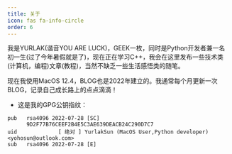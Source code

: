 ```yaml
---
title: 关于
icon: fas fa-info-circle
order: 6
---
```


我是YURLAK(谐音YOU ARE LUCK)，GEEK一枚，同时是Python开发者兼一名初一生(过了今年暑假就是了)，现在正在学习C++，我会在这里发布一些技术类(计算机，编程)文章(教程)，当然不缺乏一些生活感悟类的随笔。


现在我使用MacOS 12.4，BLOG也是2022年建立的。我通常每个月更新一次BLOG，记录自己成长路上的点点滴滴！

- 这是我的GPG公钥指纹：
```
pub   rsa4096 2022-07-28 [SC]
      9D2F77B76CEEF2B4E5C3AE639DEACB24C290D7C7
uid             [ 绝对 ] YurlakSun (MacOS User,Python developer) <yohosun@outlook.com>
sub   rsa4096 2022-07-28 [E]
```
